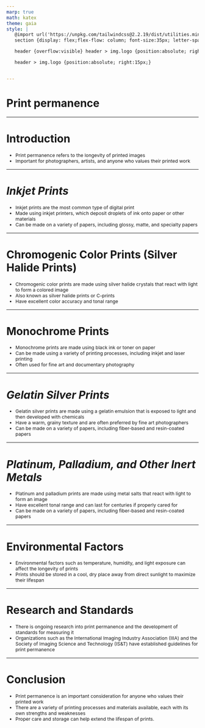 ```yaml
---
marp: true
math: katex
theme: gaia
style: |
   @import url('https://unpkg.com/tailwindcss@2.2.19/dist/utilities.min.css');
   section {display: flex;flex-flow: column; font-size:35px; letter-spacing:1.4px;}

   header {overflow:visible} header > img.logo {position:absolute; right:15px;}

   header > img.logo {position:absolute; right:15px;}


---
```

<!-- backgroundColor: #8f8285 -->
<!-- _class: lead -->

 # Print permanence

---
<style scoped>p,li {font-size:0.92em}</style>

 # Introduction

- Print permanence refers to the longevity of printed images
- Important for photographers, artists, and anyone who values their printed work

---
<style scoped>p,li {font-size:0.88em}</style>

 # _Inkjet Prints_
- Inkjet prints are the most common type of digital print
- Made using inkjet printers, which deposit droplets of ink onto paper or other materials
- Can be made on a variety of papers, including glossy, matte, and specialty papers


---
<style scoped>p,li {font-size:0.88em}</style>

 # **Chromogenic Color Prints (Silver Halide Prints)**
- Chromogenic color prints are made using silver halide crystals that react with light to form a colored image
- Also known as silver halide prints or C-prints
- Have excellent color accuracy and tonal range


---
<style scoped>p,li {font-size:0.88em}</style>

 # Monochrome Prints

- Monochrome prints are made using black ink or toner on paper
- Can be made using a variety of printing processes, including inkjet and laser printing
- Often used for fine art and documentary photography

---
<style scoped>p,li {font-size:0.88em}</style>

 # _Gelatin Silver Prints_
- Gelatin silver prints are made using a gelatin emulsion that is exposed to light and then developed with chemicals
- Have a warm, grainy texture and are often preferred by fine art photographers
- Can be made on a variety of papers, including fiber-based and resin-coated papers


---
<style scoped>p,li {font-size:0.88em}</style>

 # _Platinum, Palladium, and Other Inert Metals_

- Platinum and palladium prints are made using metal salts that react with light to form an image
- Have excellent tonal range and can last for centuries if properly cared for
- Can be made on a variety of papers, including fiber-based and resin-coated papers

---
<style scoped>p,li {font-size:0.92em}</style>

 # Environmental Factors

- Environmental factors such as temperature, humidity, and light exposure can affect the longevity of prints
- Prints should be stored in a cool, dry place away from direct sunlight to maximize their lifespan

---
<style scoped>p,li {font-size:0.92em}</style>

 # Research and Standards
- There is ongoing research into print permanence and the development of standards for measuring it
- Organizations such as the International Imaging Industry Association (IIIA) and the Society of Imaging Science and Technology (IS&T) have established guidelines for print permanence


---
<style scoped>p,li {font-size:0.88em}</style>

 # Conclusion
- Print permanence is an important consideration for anyone who values their printed work
- There are a variety of printing processes and materials available, each with its own strengths and weaknesses
- Proper care and storage can help extend the lifespan of prints.
